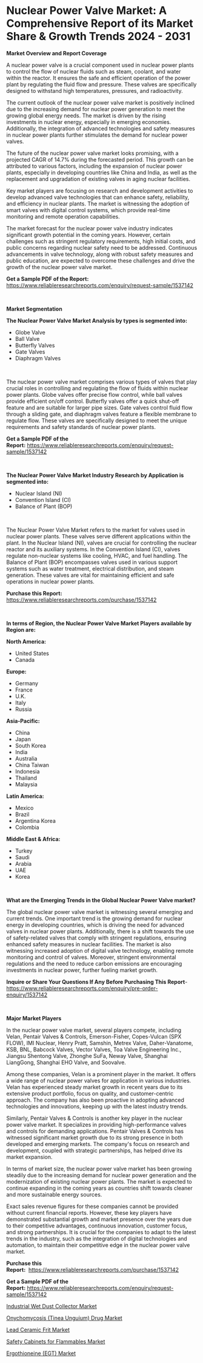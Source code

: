<p><h1>Nuclear Power Valve Market: A Comprehensive Report of its Market Share & Growth Trends 2024 - 2031</h1></p><p><strong>Market Overview and Report Coverage</strong></p>
<p><p>A nuclear power valve is a crucial component used in nuclear power plants to control the flow of nuclear fluids such as steam, coolant, and water within the reactor. It ensures the safe and efficient operation of the power plant by regulating the fluid flow and pressure. These valves are specifically designed to withstand high temperatures, pressures, and radioactivity.</p><p>The current outlook of the nuclear power valve market is positively inclined due to the increasing demand for nuclear power generation to meet the growing global energy needs. The market is driven by the rising investments in nuclear energy, especially in emerging economies. Additionally, the integration of advanced technologies and safety measures in nuclear power plants further stimulates the demand for nuclear power valves.</p><p>The future of the nuclear power valve market looks promising, with a projected CAGR of 14.7% during the forecasted period. This growth can be attributed to various factors, including the expansion of nuclear power plants, especially in developing countries like China and India, as well as the replacement and upgradation of existing valves in aging nuclear facilities.</p><p>Key market players are focusing on research and development activities to develop advanced valve technologies that can enhance safety, reliability, and efficiency in nuclear plants. The market is witnessing the adoption of smart valves with digital control systems, which provide real-time monitoring and remote operation capabilities.</p><p>The market forecast for the nuclear power valve industry indicates significant growth potential in the coming years. However, certain challenges such as stringent regulatory requirements, high initial costs, and public concerns regarding nuclear safety need to be addressed. Continuous advancements in valve technology, along with robust safety measures and public education, are expected to overcome these challenges and drive the growth of the nuclear power valve market.</p></p>
<p><strong>Get a Sample PDF of the Report:</strong> <a href="https://www.reliableresearchreports.com/enquiry/request-sample/1537142">https://www.reliableresearchreports.com/enquiry/request-sample/1537142</a></p>
<p>&nbsp;</p>
<p><strong>Market Segmentation</strong></p>
<p><strong>The Nuclear Power Valve Market Analysis by types is segmented into:</strong></p>
<p><ul><li>Globe Valve</li><li>Ball Valve</li><li>Butterfly Valves</li><li>Gate Valves</li><li>Diaphragm Valves</li></ul></p>
<p>&nbsp;</p>
<p><p>The nuclear power valve market comprises various types of valves that play crucial roles in controlling and regulating the flow of fluids within nuclear power plants. Globe valves offer precise flow control, while ball valves provide efficient on/off control. Butterfly valves offer a quick shut-off feature and are suitable for larger pipe sizes. Gate valves control fluid flow through a sliding gate, and diaphragm valves feature a flexible membrane to regulate flow. These valves are specifically designed to meet the unique requirements and safety standards of nuclear power plants.</p></p>
<p><strong>Get a Sample PDF of the Report:</strong>&nbsp;<a href="https://www.reliableresearchreports.com/enquiry/request-sample/1537142">https://www.reliableresearchreports.com/enquiry/request-sample/1537142</a></p>
<p>&nbsp;</p>
<p><strong>The Nuclear Power Valve Market Industry Research by Application is segmented into:</strong></p>
<p><ul><li>Nuclear Island (NI)</li><li>Convention Island (CI)</li><li>Balance of Plant (BOP)</li></ul></p>
<p>&nbsp;</p>
<p><p>The Nuclear Power Valve Market refers to the market for valves used in nuclear power plants. These valves serve different applications within the plant. In the Nuclear Island (NI), valves are crucial for controlling the nuclear reactor and its auxiliary systems. In the Convention Island (CI), valves regulate non-nuclear systems like cooling, HVAC, and fuel handling. The Balance of Plant (BOP) encompasses valves used in various support systems such as water treatment, electrical distribution, and steam generation. These valves are vital for maintaining efficient and safe operations in nuclear power plants.</p></p>
<p><strong>Purchase this Report:</strong>&nbsp; <a href="https://www.reliableresearchreports.com/purchase/1537142">https://www.reliableresearchreports.com/purchase/1537142</a></p>
<p>&nbsp;</p>
<p><strong>In terms of Region, the Nuclear Power Valve Market Players available by Region are:</strong></p>
<p>
    <p> <strong> North America: </strong>
        <ul>
            <li>United States</li>
            <li>Canada</li>
        </ul>
        </p> 
    <p> <strong> Europe: </strong>
        <ul>
            <li>Germany</li>
            <li>France</li>
            <li>U.K.</li>
            <li>Italy</li>
            <li>Russia</li>
        </ul>
        </p> 
    <p> <strong> Asia-Pacific: </strong>
        <ul>
            <li>China</li>
            <li>Japan</li>
            <li>South Korea</li>
            <li>India</li>
            <li>Australia</li>
            <li>China Taiwan</li>
            <li>Indonesia</li>
            <li>Thailand</li>
            <li>Malaysia</li>
        </ul>
        </p> 
    <p> <strong> Latin America: </strong>
        <ul>
            <li>Mexico</li>
            <li>Brazil</li>
            <li>Argentina Korea</li>
            <li>Colombia</li>
        </ul>
        </p> 
    <p> <strong> Middle East & Africa: </strong>
        <ul>
            <li>Turkey</li>
            <li>Saudi</li>
            <li>Arabia</li>
            <li>UAE</li>
            <li>Korea</li>
        </ul>
    </p>
    </p>
<p>&nbsp;</p>
<p><strong>What are the Emerging Trends in the Global Nuclear Power Valve market?</strong></p>
<p><p>The global nuclear power valve market is witnessing several emerging and current trends. One important trend is the growing demand for nuclear energy in developing countries, which is driving the need for advanced valves in nuclear power plants. Additionally, there is a shift towards the use of safety-related valves that comply with stringent regulations, ensuring enhanced safety measures in nuclear facilities. The market is also witnessing increased adoption of digital valve technology, enabling remote monitoring and control of valves. Moreover, stringent environmental regulations and the need to reduce carbon emissions are encouraging investments in nuclear power, further fueling market growth.</p></p>
<p><strong>Inquire or Share Your Questions If Any Before Purchasing This Report</strong>- <a href="https://www.reliableresearchreports.com/enquiry/pre-order-enquiry/1537142">https://www.reliableresearchreports.com/enquiry/pre-order-enquiry/1537142</a></p>
<p>&nbsp;</p>
<p><strong>Major Market Players</strong></p>
<p><p>In the nuclear power valve market, several players compete, including Velan, Pentair Valves & Controls, Emerson-Fisher, Copes-Vulcan (SPX FLOW), IMI Nuclear, Henry Pratt, Samshin, Metrex Valve, Daher-Vanatome, KSB, BNL, Babcock Valves, Vector Valves, Toa Valve Engineering Inc., Jiangsu Shentong Valve, Zhonghe SuFa, Neway Valve, Shanghai LiangGong, Shanghai EHO Valve, and Soovalve.</p><p>Among these companies, Velan is a prominent player in the market. It offers a wide range of nuclear power valves for application in various industries. Velan has experienced steady market growth in recent years due to its extensive product portfolio, focus on quality, and customer-centric approach. The company has also been proactive in adopting advanced technologies and innovations, keeping up with the latest industry trends.</p><p>Similarly, Pentair Valves & Controls is another key player in the nuclear power valve market. It specializes in providing high-performance valves and controls for demanding applications. Pentair Valves & Controls has witnessed significant market growth due to its strong presence in both developed and emerging markets. The company's focus on research and development, coupled with strategic partnerships, has helped drive its market expansion.</p><p>In terms of market size, the nuclear power valve market has been growing steadily due to the increasing demand for nuclear power generation and the modernization of existing nuclear power plants. The market is expected to continue expanding in the coming years as countries shift towards cleaner and more sustainable energy sources.</p><p>Exact sales revenue figures for these companies cannot be provided without current financial reports. However, these key players have demonstrated substantial growth and market presence over the years due to their competitive advantages, continuous innovation, customer focus, and strong partnerships. It is crucial for the companies to adapt to the latest trends in the industry, such as the integration of digital technologies and automation, to maintain their competitive edge in the nuclear power valve market.</p></p>
<p><strong>Purchase this Report:</strong>&nbsp;&nbsp;<a href="https://www.reliableresearchreports.com/purchase/1537142">https://www.reliableresearchreports.com/purchase/1537142</a></p>
<p></p>
<p><strong>Get a Sample PDF of the Report:</strong>&nbsp;<a href="https://www.reliableresearchreports.com/enquiry/request-sample/1537142">https://www.reliableresearchreports.com/enquiry/request-sample/1537142</a></p>
<p><p><a href="https://github.com/Chiragrp25/Market-Research-Report-List-2/blob/main/industrial-wet-dust-collector-market.md">Industrial Wet Dust Collector Market</a></p><p><a href="https://medium.com/@malcomw102036/onychomycosis-tinea-unguium-drug-nbsp-market-focuses-on-market-share-size-and-projected-forecast-0a077abe763f">Onychomycosis (Tinea Unguium) Drug Market</a></p><p><a href="https://issuu.com/reportprime-2/docs/lead-ceramic-frit-market-size-2030.pptx">Lead Ceramic Frit Market</a></p><p><a href="https://github.com/YashRP12/Market-Research-Report-List-2/blob/main/safety-cabinets-for-flammables-market.md">Safety Cabinets for Flammables Market</a></p><p><a href="https://medium.com/@malcomw102036/ergothioneine-egt-market-size-cagr-trends-2024-2030-6d0a758cedf6">Ergothioneine (EGT) Market</a></p></p>